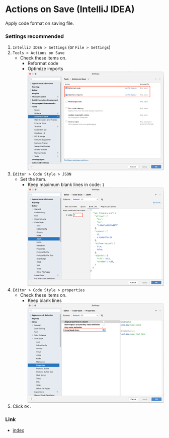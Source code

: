 # Actions on Save (IntelliJ IDEA)

Apply code format on saving file.

### Settings recommended

1. `IntelliJ IDEA > Settings` (or `File > Settings`)
2. `Tools > Actions on Save`
    - Check these items on.
        - Reformat code
        - Optimize imports
          <br>![](../basic/_images/actions_on_save_1.png)
4. `Editor > Code Style > JSON`
    - Set the item.
        - Keep maximum blank lines in code: `1`
          <br>![](../basic/_images/actions_on_save_2.png)
6. `Editor > Code Style > properties`
    - Check these items on.
        - Keep blank lines
          <br>![](../basic/_images/actions_on_save_3.png)
6. Click `OK` .

### Link

- [index](../index.md)

